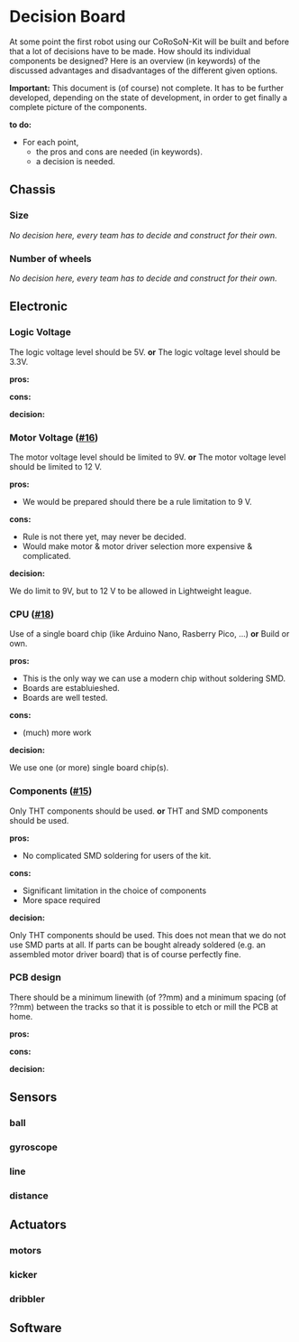 # Decision Board

At some point the first robot using our CoRoSoN-Kit will be built and before that a lot of decisions have to be made. How should its individual components be designed?
Here is an overview (in keywords) of the discussed advantages and
disadvantages of the different given options.

**Important:**
This document is (of course) not complete.
It has to be further developed, depending on the state of development, in order to get finally a complete picture of the components.

**to do:**

- For each point,
  - the pros and cons are needed (in keywords).
  - a decision is needed.

## Chassis

### Size

*No decision here, every team has to decide and construct for their own.*

### Number of wheels

*No decision here, every team has to decide and construct for their own.*

## Electronic

### Logic Voltage

The logic voltage level should be 5V.
**or**
The logic voltage level should be 3.3V.

**pros:**

**cons:**

**decision:**

### Motor Voltage ([#16](https://github.com/CoRoSoN-Kit/CoRoSoN-Kit/issues/16))

The motor voltage level should be limited to 9V.
**or**
The motor voltage level should be limited to 12 V.

**pros:**

- We would be prepared should there be a rule limitation to 9 V.

**cons:**

- Rule is not there yet, may never be decided.
- Would make motor & motor driver selection more expensive & complicated.

**decision:**

We do limit to 9V, but to 12 V to be allowed in Lightweight league.

### CPU ([#18](https://github.com/CoRoSoN-Kit/CoRoSoN-Kit/issues/18))

Use of a single board chip (like Arduino Nano, Rasberry Pico, ...)
**or**
Build or own.

**pros:**

- This is the only way we can use a modern chip without soldering SMD.
- Boards are establuieshed.
- Boards are well tested.

**cons:**

- (much) more work

**decision:**

We use one (or more) single board chip(s).

### Components ([#15](https://github.com/CoRoSoN-Kit/CoRoSoN-Kit/issues/15))

Only THT components should be used.
**or**
THT and SMD components should be used.

**pros:**

- No complicated SMD soldering for users of the kit.

**cons:**

- Significant limitation in the choice of components
- More space required

**decision:**

Only THT components should be used.
This does not mean that we do not use SMD parts at all.
If parts can be bought already soldered (e.g. an assembled motor driver board) that is of course perfectly fine.

### PCB design

There should be a minimum linewith (of ??mm) and a minimum spacing (of ??mm) between the tracks so that it is possible to etch or mill the PCB at home.

**pros:**

**cons:**

**decision:**

## Sensors

### ball

### gyroscope

### line

### distance

## Actuators

### motors

### kicker

### dribbler

## Software
